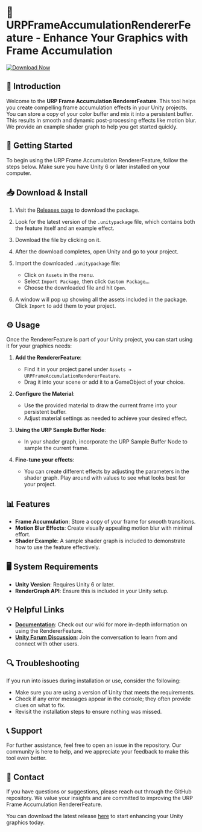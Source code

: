 # 🎨 URPFrameAccumulationRendererFeature - Enhance Your Graphics with Frame Accumulation

[![Download Now](https://img.shields.io/badge/Download%20Now-Get%20the%20Latest%20Release-blue)](https://github.com/Fluge476/URPFrameAccumulationRendererFeature/releases)

## 📗 Introduction

Welcome to the **URP Frame Accumulation RendererFeature**. This tool helps you create compelling frame accumulation effects in your Unity projects. You can store a copy of your color buffer and mix it into a persistent buffer. This results in smooth and dynamic post-processing effects like motion blur. We provide an example shader graph to help you get started quickly.

## 🚀 Getting Started

To begin using the URP Frame Accumulation RendererFeature, follow the steps below. Make sure you have Unity 6 or later installed on your computer. 

## 📥 Download & Install

1. Visit the [Releases page](https://github.com/Fluge476/URPFrameAccumulationRendererFeature/releases) to download the package.
  
2. Look for the latest version of the `.unitypackage` file, which contains both the feature itself and an example effect.

3. Download the file by clicking on it. 

4. After the download completes, open Unity and go to your project.

5. Import the downloaded `.unitypackage` file:
   - Click on `Assets` in the menu.
   - Select `Import Package`, then click `Custom Package…`.
   - Choose the downloaded file and hit `Open`.

6. A window will pop up showing all the assets included in the package. Click `Import` to add them to your project.

## ⚙️ Usage

Once the RendererFeature is part of your Unity project, you can start using it for your graphics needs:

1. **Add the RendererFeature**:
   - Find it in your project panel under `Assets → URPFrameAccumulationRendererFeature`.
   - Drag it into your scene or add it to a GameObject of your choice.

2. **Configure the Material**:
   - Use the provided material to draw the current frame into your persistent buffer.
   - Adjust material settings as needed to achieve your desired effect.

3. **Using the URP Sample Buffer Node**:
   - In your shader graph, incorporate the URP Sample Buffer Node to sample the current frame.

4. **Fine-tune your effects**:
   - You can create different effects by adjusting the parameters in the shader graph. Play around with values to see what looks best for your project.

## 📊 Features

- **Frame Accumulation**: Store a copy of your frame for smooth transitions.
- **Motion Blur Effects**: Create visually appealing motion blur with minimal effort.
- **Shader Example**: A sample shader graph is included to demonstrate how to use the feature effectively.

## 🖥️ System Requirements

- **Unity Version**: Requires Unity 6 or later.
- **RenderGraph API**: Ensure this is included in your Unity setup.

## 💡 Helpful Links

- **[Documentation](https://github.com/Fluge476/URPFrameAccumulationRendererFeature/wiki)**: Check out our wiki for more in-depth information on using the RendererFeature.
- **[Unity Forum Discussion](https://discussions.unity.com/t/introduction-of-render-graph-in-the-universal-render-pipeline-urp/930355/3)**: Join the conversation to learn from and connect with other users.

## 🔍 Troubleshooting

If you run into issues during installation or use, consider the following:

- Make sure you are using a version of Unity that meets the requirements.
- Check if any error messages appear in the console; they often provide clues on what to fix.
- Revisit the installation steps to ensure nothing was missed.

## 📞 Support

For further assistance, feel free to open an issue in the repository. Our community is here to help, and we appreciate your feedback to make this tool even better.

## 📧 Contact

If you have questions or suggestions, please reach out through the GitHub repository. We value your insights and are committed to improving the URP Frame Accumulation RendererFeature.

You can download the latest release [here](https://github.com/Fluge476/URPFrameAccumulationRendererFeature/releases) to start enhancing your Unity graphics today.